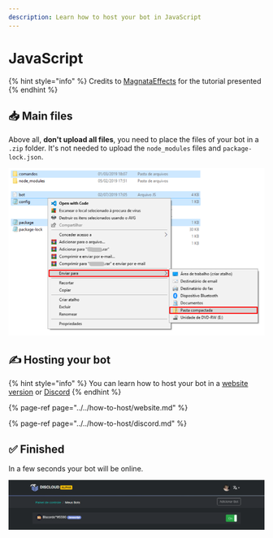 ```yaml
---
description: Learn how to host your bot in JavaScript
---
```


# JavaScript

{% hint style="info" %}
Credits to [MagnataEffects](https://absolutproject.com) for the tutorial presented
{% endhint %}

## 📥 Main files

Above all, **don't upload all files**, you need to place the files of your bot in a `.zip` folder. It's not needed to upload the `node_modules` files and `package-lock.json`.

![](../../../.gitbook/assets/image%20%2836%29.png)

## ✍ Hosting your bot

{% hint style="info" %}
You can learn how to host your bot in a [website version](../../how-to-host/website.md) or [Discord](../../how-to-host/discord.md)
{% endhint %}

{% page-ref page="../../how-to-host/website.md" %}

{% page-ref page="../../how-to-host/discord.md" %}

## ✅ Finished

In a few seconds your bot will be online.

![](../../../.gitbook/assets/image%20%2829%29.png)


